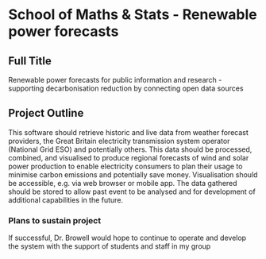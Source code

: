 # School of Maths & Stats - Renewable power forecasts

## Full Title 
Renewable power forecasts for public information and research - supporting decarbonisation reduction by connecting
open data sources

## Project Outline
This software should retrieve historic and live data from weather forecast providers, the Great Britain electricity transmission system operator (National Grid ESO) and potentially others. This data should be processed,  combined, and visualised to produce regional forecasts of wind and solar power production to enable electricity consumers to plan their usage to minimise carbon emissions and potentially save money. Visualisation should be accessible, e.g. via web browser or mobile app. The data gathered should be stored to allow past event to be analysed and for development of additional capabilities in the future.

### Plans to sustain project 
If successful, Dr. Browell would hope to continue to operate and develop the system with the support of students and staff in my group